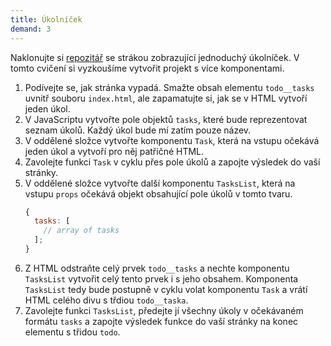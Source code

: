 ```yaml
---
title: Úkolníček
demand: 3
---
```


Naklonujte si [repozitář](https://github.com/Czechitas-podklady-WEB/ukolnicek-zadani) se strákou zobrazující jednoduchý úkolníček. V tomto cvičení si vyzkoušíme vytvořit projekt s více komponentami.

1. Podívejte se, jak stránka vypadá. Smažte obsah elementu `todo__tasks` uvnitř souboru `index.html`, ale zapamatujte si, jak se v HTML vytvoří jeden úkol.
1. V JavaScriptu vytvořte pole objektů `tasks`, které bude reprezentovat seznam úkolů. Každý úkol bude mí zatím pouze název.
1. V oddělené složce vytvořte komponentu `Task`, která na vstupu očekává jeden úkol a vytvoří pro něj patřičné HTML.
1. Zavolejte funkci `Task` v cyklu přes pole úkolů a zapojte výsledek do vaší stránky.
1. V oddělené složce vytvořte další komponentu `TasksList`, která na vstupu `props` očekává objekt obsahující pole úkolů v tomto tvaru.
   ```js
   {
     tasks: [
       // array of tasks
     ];
   }
   ```
1. Z HTML odstraňte celý prvek `todo__tasks` a nechte komponentu `TasksList` vytvořit celý tento prvek i s jeho obsahem. Komponenta `TasksList` tedy bude postupně v cyklu volat komponentu `Task` a vrátí HTML celého divu s třdiou `todo__taska`.
1. Zavolejte funkci `TasksList`, předejte jí všechny úkoly v očekávaném formátu `tasks` a zapojte výsledek funkce do vaší stránky na konec elementu s třidou `todo`.
